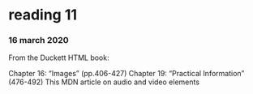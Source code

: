 # reading 11
### 16 march 2020

From the Duckett HTML book:

Chapter 16: “Images” (pp.406-427)
Chapter 19: “Practical Information” (476-492)
This MDN article on audio and video elements